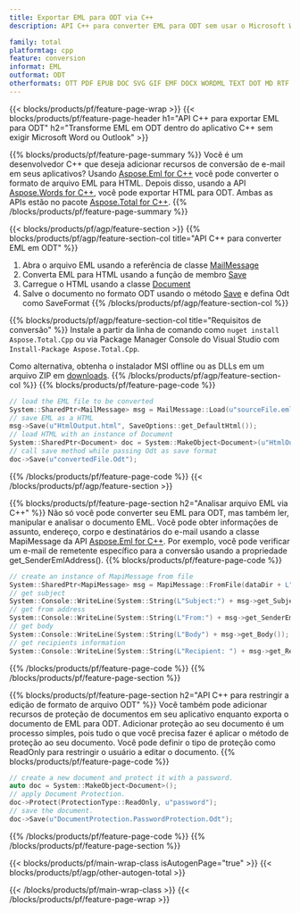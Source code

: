 ```yaml
---
title: Exportar EML para ODT via C++
description: API C++ para converter EML para ODT sem usar o Microsoft Word ou Outlook

family: total
platformtag: cpp
feature: conversion
informat: EML
outformat: ODT
otherformats: OTT PDF EPUB DOC SVG GIF EMF DOCX WORDML TEXT DOT MD RTF BMP PCL DOTM PS FLATOPC DOTX JPEG TIFF PNG XPS DOCM
---
```

{{< blocks/products/pf/feature-page-wrap >}}
{{< blocks/products/pf/feature-page-header h1="API C++ para exportar EML para ODT" h2="Transforme EML em ODT dentro do aplicativo C++ sem exigir Microsoft Word ou Outlook" >}}

{{% blocks/products/pf/feature-page-summary %}}
Você é um desenvolvedor C++ que deseja adicionar recursos de conversão de e-mail em seus aplicativos? Usando [Aspose.Eml for C++](https://products.aspose.com/eml/cpp/) você pode converter o formato de arquivo EML para HTML. Depois disso, usando a API [Aspose.Words for C++](https://products.aspose.com/words/cpp/), você pode exportar HTML para ODT. Ambas as APIs estão no pacote [Aspose.Total for C++](https://products.aspose.com/total/cpp/). 
{{% /blocks/products/pf/feature-page-summary  %}}

{{< blocks/products/pf/agp/feature-section >}}
{{% blocks/products/pf/agp/feature-section-col title="API C++ para converter EML em ODT" %}}
1. Abra o arquivo EML usando a referência de classe [MailMessage](https://reference.aspose.com/eml/cpp/class/aspose.eml.mail_message)
2. Converta EML para HTML usando a função de membro [Save](https://reference.aspose.com/eml/cpp/class/aspose.eml.mail_message#a7e7c6b50c8db5a8bcc6934db02b4a786)
3. Carregue o HTML usando a classe [Document](https://reference.aspose.com/words/cpp/class/aspose.words.document)
4. Salve o documento no formato ODT usando o método [Save](https://reference.aspose.com/words/cpp/class/aspose.words.document#save_string_saveformat) e defina Odt como SaveFormat
{{% /blocks/products/pf/agp/feature-section-col %}}

{{% blocks/products/pf/agp/feature-section-col title="Requisitos de conversão" %}}
Instale a partir da linha de comando como ```nuget install Aspose.Total.Cpp``` ou via Package Manager Console do Visual Studio com ```Install-Package Aspose.Total.Cpp```.

Como alternativa, obtenha o instalador MSI offline ou as DLLs em um arquivo ZIP em [downloads](https://releases.aspose.com/total/cpp).
{{% /blocks/products/pf/agp/feature-section-col %}}
{{% blocks/products/pf/feature-page-code %}}

```cpp
// load the EML file to be converted
System::SharedPtr<MailMessage> msg = MailMessage::Load(u"sourceFile.eml");
// save EML as a HTML 
msg->Save(u"HtmlOutput.html", SaveOptions::get_DefaultHtml());  
// load HTML with an instance of Document
System::SharedPtr<Document> doc = System::MakeObject<Document>(u"HtmlOutput.html");
// call save method while passing Odt as save format
doc->Save(u"convertedFile.Odt");
```


{{% /blocks/products/pf/feature-page-code %}}
{{< /blocks/products/pf/agp/feature-section >}}

{{% blocks/products/pf/feature-page-section  h2="Analisar arquivo EML via C++" %}}
Não só você pode converter seu EML para ODT, mas também ler, manipular e analisar o documento EML. Você pode obter informações de assunto, endereço, corpo e destinatários do e-mail usando a classe MapiMessage da API [Aspose.Eml for C++](https://products.aspose.com/eml/cpp/). Por exemplo, você pode verificar um e-mail de remetente específico para a conversão usando a propriedade get_SenderEmlAddress().
{{% blocks/products/pf/feature-page-code %}}

```cpp
// create an instance of MapiMessage from file
System::SharedPtr<MapiMessage> msg = MapiMessage::FromFile(dataDir + L"message.eml");
// get subject
System::Console::WriteLine(System::String(L"Subject:") + msg->get_Subject());
// get from address
System::Console::WriteLine(System::String(L"From:") + msg->get_SenderEmlAddress());
// get body
System::Console::WriteLine(System::String(L"Body") + msg->get_Body());
// get recipients information
System::Console::WriteLine(System::String(L"Recipient: ") + msg->get_Recipients());
```

{{% /blocks/products/pf/feature-page-code  %}}
{{% /blocks/products/pf/feature-page-section %}}

{{% blocks/products/pf/feature-page-section  h2="API C++ para restringir a edição de formato de arquivo ODT" %}}
Você também pode adicionar recursos de proteção de documentos em seu aplicativo enquanto exporta o documento de EML para ODT. Adicionar proteção ao seu documento é um processo simples, pois tudo o que você precisa fazer é aplicar o método de proteção ao seu documento. Você pode definir o tipo de proteção como ReadOnly para restringir o usuário a editar o documento.
{{% blocks/products/pf/feature-page-code %}}

```cpp
// create a new document and protect it with a password.
auto doc = System::MakeObject<Document>();
// apply Document Protection.
doc->Protect(ProtectionType::ReadOnly, u"password");
// save the document.
doc->Save(u"DocumentProtection.PasswordProtection.Odt");
```

{{% /blocks/products/pf/feature-page-code  %}}
{{% /blocks/products/pf/feature-page-section %}}

{{< blocks/products/pf/main-wrap-class isAutogenPage="true" >}}
{{< blocks/products/pf/agp/other-autogen-total >}}

{{< /blocks/products/pf/main-wrap-class >}}
{{< /blocks/products/pf/feature-page-wrap >}}
